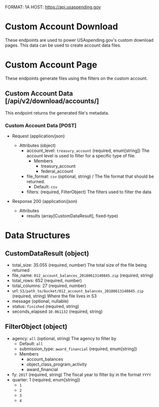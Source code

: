 FORMAT: 1A
HOST: https://api.usaspending.gov

# Custom Account Download

These endpoints are used to power USAspending.gov's custom download pages. This data can be used to create account data files. 

# Custom Account Page

These endpoints generate files using the filters on the custom account.

## Custom Account Data [/api/v2/download/accounts/]

This endpoint returns the generated file's metadata.

### Custom Account Data [POST]

+ Request (application/json)
    + Attributes (object)
        + account_level: `treasury_account` (required, enum[string])
            The account level is used to filter for a specific type of file.
            + Members
                + treasury_account
                + federal_account
        + file_format: `csv` (optional, string)
        /    The file format that should be returned. 
            + Default: `csv`
        + filters: (required, FilterObject)
            The filters used to filter the data

+ Response 200 (application/json)
    + Attributes
        + results (array[CustomDataResult], fixed-type)

# Data Structures

## CustomDataResult (object)
+ total_size: 35.055 (required, number)
    The total size of the file being returned
+ file_name: `012_account_balances_20180613140845.zip` (required, string)
+ total_rows: 652 (required, number)
+ total_columns: 27 (required, number)
+ url: `S3/path_to/bucket/012_account_balances_20180613140845.zip` (required, string)
    Where the file lives in S3
+ message (optional, nullable)
+ status: `finished` (required, string)
+ seconds_elapsed `10.061132` (required, string)
    
## FilterObject (object)
+ agency: `all` (optional, string)
    The agency to filter by
    + Default: `all`
    + submission_type: `award_financial` (required, enum[string])
    + Members
        + account_balances
        + object_class_program_activity
        + award_financial
+ fy: `2017` (required, string)
    The fiscal year to filter by in the format `YYYY`
+ quarter: 1 (required, enum[string])
    + `1`
    + `2`
    + `3`
    + `4`
